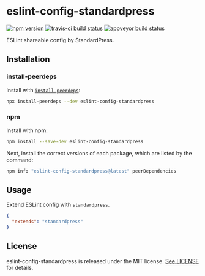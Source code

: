 # eslint-config-standardpress

[![npm version](https://img.shields.io/npm/v/eslint-config-standardpress.svg)](https://npmjs.com/package/eslint-config-standardpress)
[![travis-ci build status](https://travis-ci.com/standardpress/eslint-config-standardpress.svg?branch=master)](https://travis-ci.com/standardpress/eslint-config-standardpress)
[![appveyor build status](https://ci.appveyor.com/api/projects/status/vxlwmo9yy5y3lh04/branch/master?svg=true)](https://ci.appveyor.com/project/jasonnam/eslint-config-standardpress/branch/master)

ESLint shareable config by StandardPress.

## Installation

### install-peerdeps

Install with [`install-peerdeps`](https://npmjs.com/package/install-peerdeps):

```sh
npx install-peerdeps --dev eslint-config-standardpress
```

### npm

Install with npm:

```sh
npm install --save-dev eslint-config-standardpress
```

Next, install the correct versions of each package, which are listed by the command:

```sh
npm info "eslint-config-standardpress@latest" peerDependencies
```

## Usage

Extend ESLint config with `standardpress`.

```json
{
  "extends": "standardpress"
}
```

## License

eslint-config-standardpress is released under the MIT license. [See LICENSE](https://github.com/standardpress/eslint-config-standardpress/blob/master/LICENSE) for details.
